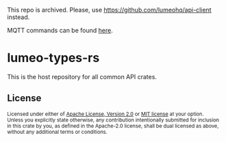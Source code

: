 This repo is archived. Please, use https://github.com/lumeohq/api-client instead.

MQTT commands can be found [here](https://github.com/lumeohq/api-client/blob/main/lumeo_api_client/src/commands.rs).

# lumeo-types-rs

This is the host repository for all common API crates.

## License

<sup>
Licensed under either of <a href="LICENSE-APACHE">Apache License, Version
2.0</a> or <a href="LICENSE-MIT">MIT license</a> at your option.
</sup>

<br/>

<sub>
Unless you explicitly state otherwise, any contribution intentionally submitted
for inclusion in this crate by you, as defined in the Apache-2.0 license, shall
be dual licensed as above, without any additional terms or conditions.
</sub>
